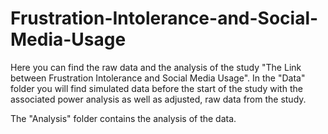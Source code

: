 # Frustration-Intolerance-and-Social-Media-Usage

Here you can find the raw data and the analysis of the study "The Link between Frustration Intolerance and Social Media Usage".
In the "Data" folder you will find simulated data before the start of the study with the associated power analysis as well as adjusted, raw data from the study.

The "Analysis" folder contains the analysis of the data.
